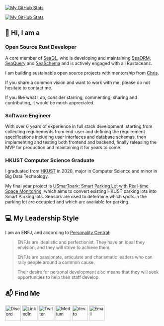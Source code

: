 [![My GitHub Stats](https://github-readme-stats-one-bice.vercel.app/api?username=billy1624&show_icons=true&theme=dark&role=OWNER,ORGANIZATION_MEMBER,COLLABORATOR&include_all_commits=true&count_private=true)](https://github.com/billy1624#gh-dark-mode-only)

[![My GitHub Stats](https://github-readme-stats-one-bice.vercel.app/api?username=billy1624&show_icons=true&theme=default&role=OWNER,ORGANIZATION_MEMBER,COLLABORATOR&include_all_commits=true&count_private=true)](https://github.com/billy1624#gh-light-mode-only)

## 👋 Hi, I am a

### Open Source Rust Developer

A core member of [SeaQL](https://github.com/SeaQL), who is developing and maintaining [SeaORM](https://github.com/SeaQL/sea-orm), [SeaQuery](https://github.com/SeaQL/sea-query) and [SeaSchema](https://github.com/SeaQL/sea-schema) and is actively engaged with all Rustaceans.

I am building sustainable open source projects with mentorship from [Chris](https://github.com/tyt2y3).

If you share a common vision and want to work with me, please do not hesitate to contact me.

If you like what I do, consider starring, commenting, sharing and contributing, it would be much appreciated.

### Software Engineer

With over 6 years of experience in full stack development: starting from collecting requirements from end-user and defining the requirement specifications including user interfaces and database schemas, then implementing and testing both frontend and backend, finally releasing the MVP for production and maintaining it for years to come.

### HKUST Computer Science Graduate

I graduated from [HKUST](https://hkust.edu.hk/) in 2020, major in Computer Science and minor in Big Data Technology.

My final year project is [USmarTpark: Smart Parking Lot with Real-time Space Monitoring](https://youtu.be/y0ldZsfVBLY), which aims to convert existing HKUST parking lots into Smart Parking lots. Sensors are used to determine which spots in the parking lot are occupied and which are available for parking.

## 💻 My Leadership Style

I am an ENFJ, and according to [Personality Central](https://personality-central.com/personality_types/enfj-leadership/):

> ENFJs are idealistic and perfectionist. They have an ideal they envision, and they will strive to achieve them.
> 
> ENFJs are passionate, articulate and charismatic leaders who can rally people around a common cause.
> 
> Their desire for personal development also means that they will seek opportunities to help their staff develop.

## 📬 Find Me

[<img src="https://edent.github.io/SuperTinyIcons/images/svg/discord.svg" width="50" title="Discord"/>](https://discordapp.com/users/578562150256082944)
[<img src="https://edent.github.io/SuperTinyIcons/images/svg/linkedin.svg" width="50" title="LinkedIn"/>](https://linkedin.com/in/cwchan-billy)
[<img src="https://edent.github.io/SuperTinyIcons/images/svg/twitter.svg" width="50" title="Twitter"/>](https://twitter.com/cwchan_billy)
[<img src="https://edent.github.io/SuperTinyIcons/images/svg/medium.svg" width="50" title="Medium"/>](https://medium.com/@ccw_billy)
[<img src="https://edent.github.io/SuperTinyIcons/images/svg/dev_to.svg" width="50" title="dev.to"/>](https://dev.to/billy1624)
[<img src="https://edent.github.io/SuperTinyIcons/images/svg/email.svg" width="50" title="Email"/>](mailto:ccw.billy.123@gmail.com)
